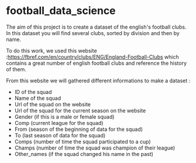 # football_data_science

The aim of this project is to create a dataset of the english's football clubs. In this dataset you will find several clubs, sorted by division and then by name. 

To do this work, we used this website :https://fbref.com/en/country/clubs/ENG/England-Football-Clubs which contains a great number of english football clubs and reference the history of them.

From this website we will gathered different informations to make a dataset : 

 - ID of the squad
 - Name of the squad
 - Url of the squad on the website
 - Url of the squad for the current season on the website
 - Gender (if this is a male or female squad)
 - Comp (current league for the squad)
 - From (season of the beginning of data for the squad)
 - To (last season of data for the squad)
 - Comps (number of time the squad participated to a cup)
 - Champs (number of time the squad was champion of their league)
 - Other_names (if the squad changed his name in the past)

